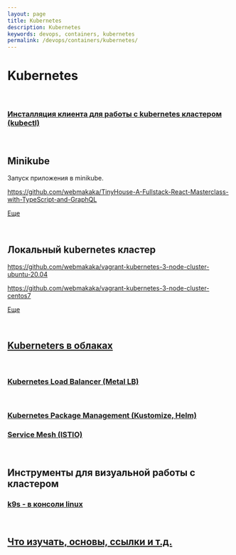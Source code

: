 ```yaml
---
layout: page
title: Kubernetes
description: Kubernetes
keywords: devops, containers, kubernetes
permalink: /devops/containers/kubernetes/
---
```


# Kubernetes

<br/>

### [Инсталляция клиента для работы с kubernetes кластером (kubectl)](//docs.k8s.ru/containers/kubernetes/tools/kubectl/)

<br/>

## Minikube

Запуск приложения в minikube.

https://github.com/webmakaka/TinyHouse-A-Fullstack-React-Masterclass-with-TypeScript-and-GraphQL

[Еще](/devops/containers/kubernetes/minikube/)

<br/>

## Локальный kubernetes кластер

https://github.com/webmakaka/vagrant-kubernetes-3-node-cluster-ubuntu-20.04

https://github.com/webmakaka/vagrant-kubernetes-3-node-cluster-centos7

[Еще](/devops/containers/kubernetes/kubeadm/)

<br/>

## [Kuberneters в облаках](/devops/containers/kubernetes/clouds/)

<br/>

### [Kubernetes Load Balancer (Metal LB)](/devops/containers/kubernetes/metal-lb/)

<br/>

### [Kubernetes Package Management (Kustomize, Helm)](/devops/containers/kubernetes/packages/)

### [Service Mesh (ISTIO)](//docs.k8s.ru/courses/containers/kubernetes/service-mesh/istio/)

<br/>

## Инструменты для визуальной работы с кластером

### [k9s - в консоли linux](/devops/containers/kubernetes/k9s/)

<br/>

## [Что изучать, основы, ссылки и т.д.](/devops/containers/kubernetes/info/)

